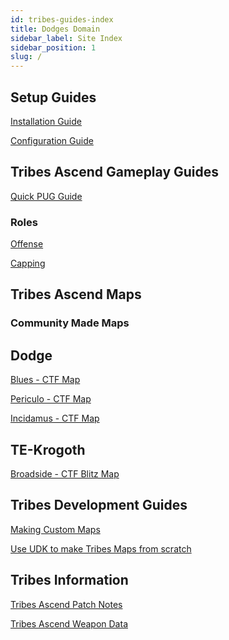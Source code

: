 ```yaml
---
id: tribes-guides-index
title: Dodges Domain
sidebar_label: Site Index
sidebar_position: 1
slug: /
---
```


## Setup Guides

[Installation Guide](./guide-install-setup.md)

[Configuration Guide](./guide-config.md)

## Tribes Ascend Gameplay Guides

[Quick PUG Guide](./gameplay/guide-quick.md)

### Roles
[Offense](./gameplay/guide-offense.md)

[Capping](./gameplay/guide-cap.md)
<!--
[Heavy on Flag](gameplay/guide-hof.md)
[Defense](gameplay/guide-defense.md)
[Sniping](gameplay/guide-snipe.md)
-->

## Tribes Ascend Maps
### Community Made Maps

## Dodge
[Blues - CTF Map](./custommaps/trctf-blues.md)

[Periculo - CTF Map](./custommaps/trctf-periculo.md)

[Incidamus - CTF Map](./custommaps/trctf-incidamus.md)

## TE-Krogoth
[Broadside - CTF Blitz Map](./custommaps/trctfblitz-broadside.md)
<!--
## Evil
[Fracture - CTF Map](./custommaps/trctf-fracture.md)
-->

## Tribes Development Guides

[Making Custom Maps](./development/guide-map-dev.md)

[Use UDK to make Tribes Maps from scratch](./development/guide-udk-basics.md)

## Tribes Information
[Tribes Ascend Patch Notes](./information/patches.md)

[Tribes Ascend Weapon Data](./information/weapon-data.md)
